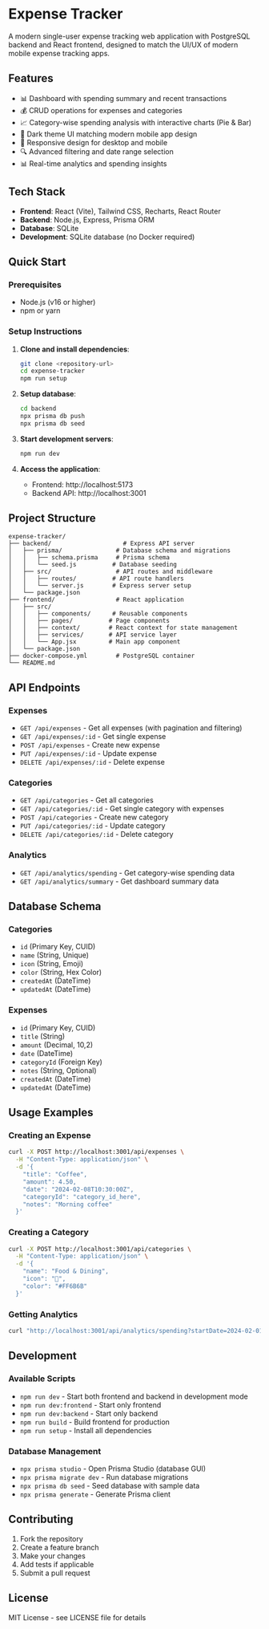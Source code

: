 # Expense Tracker

A modern single-user expense tracking web application with PostgreSQL backend and React frontend, designed to match the UI/UX of modern mobile expense tracking apps.

## Features

- 📊 Dashboard with spending summary and recent transactions
- 💰 CRUD operations for expenses and categories
- 📈 Category-wise spending analysis with interactive charts (Pie & Bar)
- 🎨 Dark theme UI matching modern mobile app design
- 📱 Responsive design for desktop and mobile
- 🔍 Advanced filtering and date range selection
- 📊 Real-time analytics and spending insights

## Tech Stack

- **Frontend**: React (Vite), Tailwind CSS, Recharts, React Router
- **Backend**: Node.js, Express, Prisma ORM
- **Database**: SQLite
- **Development**: SQLite database (no Docker required)

## Quick Start

### Prerequisites
- Node.js (v16 or higher)
- npm or yarn

### Setup Instructions

1. **Clone and install dependencies**:
   ```bash
   git clone <repository-url>
   cd expense-tracker
   npm run setup
   ```

2. **Setup database**:
   ```bash
   cd backend
   npx prisma db push
   npx prisma db seed
   ```

3. **Start development servers**:
   ```bash
   npm run dev
   ```

4. **Access the application**:
   - Frontend: http://localhost:5173
   - Backend API: http://localhost:3001

## Project Structure

```
expense-tracker/
├── backend/                    # Express API server
│   ├── prisma/               # Database schema and migrations
│   │   ├── schema.prisma     # Prisma schema
│   │   └── seed.js          # Database seeding
│   ├── src/                  # API routes and middleware
│   │   ├── routes/          # API route handlers
│   │   └── server.js        # Express server setup
│   └── package.json
├── frontend/                 # React application
│   ├── src/
│   │   ├── components/      # Reusable components
│   │   ├── pages/          # Page components
│   │   ├── context/        # React context for state management
│   │   ├── services/       # API service layer
│   │   └── App.jsx         # Main app component
│   └── package.json
├── docker-compose.yml        # PostgreSQL container
└── README.md
```

## API Endpoints

### Expenses
- `GET /api/expenses` - Get all expenses (with pagination and filtering)
- `GET /api/expenses/:id` - Get single expense
- `POST /api/expenses` - Create new expense
- `PUT /api/expenses/:id` - Update expense
- `DELETE /api/expenses/:id` - Delete expense

### Categories
- `GET /api/categories` - Get all categories
- `GET /api/categories/:id` - Get single category with expenses
- `POST /api/categories` - Create new category
- `PUT /api/categories/:id` - Update category
- `DELETE /api/categories/:id` - Delete category

### Analytics
- `GET /api/analytics/spending` - Get category-wise spending data
- `GET /api/analytics/summary` - Get dashboard summary data

## Database Schema

### Categories
- `id` (Primary Key, CUID)
- `name` (String, Unique)
- `icon` (String, Emoji)
- `color` (String, Hex Color)
- `createdAt` (DateTime)
- `updatedAt` (DateTime)

### Expenses
- `id` (Primary Key, CUID)
- `title` (String)
- `amount` (Decimal, 10,2)
- `date` (DateTime)
- `categoryId` (Foreign Key)
- `notes` (String, Optional)
- `createdAt` (DateTime)
- `updatedAt` (DateTime)

## Usage Examples

### Creating an Expense
```bash
curl -X POST http://localhost:3001/api/expenses \
  -H "Content-Type: application/json" \
  -d '{
    "title": "Coffee",
    "amount": 4.50,
    "date": "2024-02-08T10:30:00Z",
    "categoryId": "category_id_here",
    "notes": "Morning coffee"
  }'
```

### Creating a Category
```bash
curl -X POST http://localhost:3001/api/categories \
  -H "Content-Type: application/json" \
  -d '{
    "name": "Food & Dining",
    "icon": "🍕",
    "color": "#FF6B6B"
  }'
```

### Getting Analytics
```bash
curl "http://localhost:3001/api/analytics/spending?startDate=2024-02-01&endDate=2024-02-29"
```

## Development

### Available Scripts

- `npm run dev` - Start both frontend and backend in development mode
- `npm run dev:frontend` - Start only frontend
- `npm run dev:backend` - Start only backend
- `npm run build` - Build frontend for production
- `npm run setup` - Install all dependencies

### Database Management

- `npx prisma studio` - Open Prisma Studio (database GUI)
- `npx prisma migrate dev` - Run database migrations
- `npx prisma db seed` - Seed database with sample data
- `npx prisma generate` - Generate Prisma client

## Contributing

1. Fork the repository
2. Create a feature branch
3. Make your changes
4. Add tests if applicable
5. Submit a pull request

## License

MIT License - see LICENSE file for details

